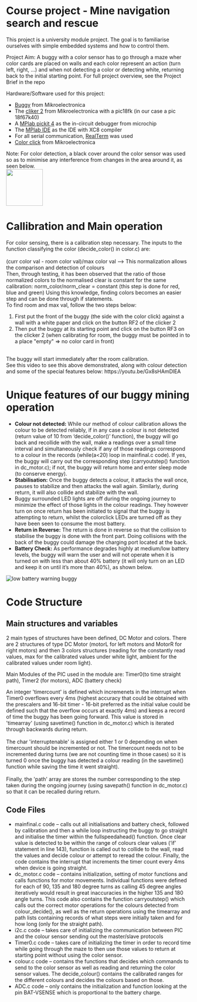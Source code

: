 # Course project - Mine navigation search and rescue

This project is a university module project.
The goal is to familiarise ourselves with simple embedded systems and how to control them. 

Project Aim: A buggy with a color sensor has to go through a maze wher color cards are placed on walls and each color represent an action (turn left, right, ...) and when not detecting a color or detecting white, returning back to the initial starting point. 
For full project overview, see the Project Brief in the repo

Hardware/Software used for this project:
- [Buggy][1] from Mikroelectronica
- The [cliker 2][2] from Mikroelectronica with a pic18fk (in our case a pic 18f67k40)
- A [MPlab pickit 4][3] as the in-circuit debugger from microchip
- The [MPlab IDE][4] as the IDE with XC8 compiler
- For all serial communication, [RealTerm][5] was used 
- [Color click][6] from Mikroelectronica

Note: For color detection, a black cover around the color sensor was used so as to minimise any interference from changes in the area around it, as seen below. <br>
<img src="https://user-images.githubusercontent.com/111131762/207319352-69f9c67b-fe12-4777-8931-8bb905875e90.png" width="100">

# Callibration and Main operation

For color sensing, there is a calibration step necessary. The inputs to the function classifying the color (decide_color() in color.c) are: <br>
<br>
(curr color val - room color val)/max color val  --> This normalization allows the comparison and detection of colours
<br>
Then, through testing, it has been observed that the ratio of those normalized colors to the normalised clear is constant for the same calibration: norm_color/norm_clear = constant (this step is done for red, blue and green)
Using this knowledge, finding colors becomes an easier step and can be done through if statements.
<br>
To find room and max val, follow the two steps below:
1. First put the front of the buggy (the side with the color click) against a wall with a white paper and click on the button RF2 of the clicker 2
2. Then put the buggy at its starting point and click on the button RF3 on the clicker 2 (when calibrating for room, the buggy must be pointed in to a place "empty" => no color card in front) 
<br>
The buggy will start immediately after the room calibration.
<br>
See this video to see this above demonstrated, along with colour detection and some of the special features below: https://youtu.be/Gx8sHAmDlEA 

# Unique features of our buggy mining operation
- **Colour not detected:** While our method of colour calibration allows the colour to be detected reliably, if in any case a colour is not detected (return value of 10 from ‘decide_color()’ function), the buggy will go back and recollide with the wall, make a readings over a small time interval and simultaneously check if any of those readings correspond to a colour in the records (while(a<20) loop in mainfinal.c code).  If yes, the buggy will carry out the corresponding step (carryoutstep() function in dc_motor.c); if not, the buggy will return home and enter sleep mode (to conserve energy).
- **Stabilisation:** Once the buggy detects a colour, it attacks the wall once, pauses to stabilize and then attacks the wall again. Similarly, during return, it will also collide and stabilize with the wall.
- Buggy surrounded LED lights are off during the ongoing journey to minimize the effect of those lights in the colour readings. They however turn on once return has been initiated to signal that the buggy is attempting to return, whilst the colorclick LEDs are turned off as they have been seen to consume the most battery. 
- **Return in Reverse:** The return is done in reverse so that the collision to stabilise the buggy is done with the front part. Doing collisions with the back of the buggy could damage the charging port located at the back.
- **Battery Check:** As performance degrades highly at medium/low battery levels, the buggy will warn the user and will not operate when it is turned on with less than about 40% battery (it will only turn on an LED and keep it on until it’s more than 40%), as shown below.<br>

![low battery warning buggy](https://user-images.githubusercontent.com/111131762/207319460-22a9d1ea-7d34-4d9c-be61-b5fbd6f40faa.png)

# Code Structure

## Main structures and variables
2 main types of structures have been defined, DC Motor and colors. There are 2 structures of type DC Motor (motorL for left motors and MotorR for right motors) and then 3 colors structures (reading for the constantly read values, max for the calibrated values under white light, ambient for the calibrated values under room light).

Main Modules of the PIC used in the module are: Timer0(to time straight path), Timer2 (for motors), ADC (battery check)

An integer 'timercount' is defined which incremenets in the interrupt when Timer0 overflows every 4ms (highest accuracy that could be obtained with the prescalers and 16-bit timer - 16-bit preferred as the initial value could be defined such that the overflow occurs at exactly 4ms) and keeps a record of time the buggy has been going forward. This value is stored in 'timearray' (using savetime() function in dc_motor.c) which is iterated through backwards during return.<br>
<br>
The char 'interruptenable' is assigned either 1 or 0 depending on when timercount should be incremented or not. The timercount needs not to be incremented during turns (we are not counting time in those cases) so it is turned 0 once the buggy has detected a colour reading (in the savetime() function while saving the time it went straight). <br>
<br>
Finally, the 'path' array are stores the number corresponding to the step taken during the ongoing journey (using savepath() function in dc_motor.c) so that it can be recalled during return.

## Code Files
- mainfinal.c code – calls out all initialisations and battery check, followed by calibration and then a while loop instructing the buggy to go straight and initialise the timer within the fullspeedahead() function. Once clear value is detected to be within the range of colours clear values (‘if’ statement in line 143), function is called out to collide to the wall, read the values and decide colour or attempt to reread the colour. Finally, the code contains the interrupt that increments the timer count every 4ms when device is going straight.
- dc_motor.c code – contains initialization, setting of motor functions and calls functions for motor movements. Individual functions were defined for each of 90, 135 and 180 degree turns as calling 45 degree angles iteratively would result in great inaccuracies in the higher 135 and 180 angle turns. This code also contains the function carryoutstep() which calls out the correct motor operations for the colours detected from colour_decide(), as well as the return operations using the timearray and path lists containing records of what steps were initially taken and for how long (only for the straight path).
- i2c.c code – takes care of initializing the communication between PIC and the colour sensor sending out the master/slave protocols 
- Timer0.c code – takes care of initializing the timer in order to record time while going through the maze to then use those values to return at starting point without using the color sensor.
- colour.c code – contains the functions that decides which commands to send to the color sensor as well as reading and returning the color sensor values. The decide_colour() contains the calibrated ranges for the different colours and decides the colours based on those.
- ADC.c code – only contains the initialization and function looking at the pin BAT-VSENSE which is proportional to the battery charge.


[1]:https://www.mikroe.com/buggy
[2]:https://www.mikroe.com/clicker-2-pic18fk
[3]:https://www.microchip.com/en-us/development-tool/PG164140
[4]:https://www.microchip.com/en-us/tools-resources/develop/mplab-x-ide
[5]:https://realterm.sourceforge.io/
[6]:https://www.mikroe.com/color-click

